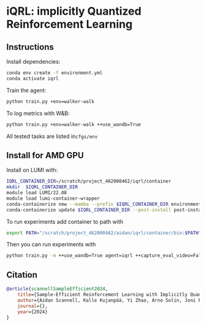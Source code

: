 # iQRL: implicitly Quantized Reinforcement Learning

## Instructions
Install dependencies:
```sh
conda env create -f environment.yml
conda activate iqrl
```
Train the agent:
``` sh
python train.py +env=walker-walk
```
To log metrics with W&B:
``` sh
python train.py +env=walker-walk ++use_wandb=True
```
All tested tasks are listed in`cfgs/env`

## Install for AMD GPU
Install on LUMI with:
``` sh
IQRL_CONTAINER_DIR=/scratch/project_462000462/iqrl/container
mkdir  $IQRL_CONTAINER_DIR
module load LUMI/22.08
module load lumi-container-wrapper
conda-containerize new --mamba --prefix $IQRL_CONTAINER_DIR environment.yml
conda-containerize update $IQRL_CONTAINER_DIR --post-install post-install-amd.txt
```

To run experiments add container to path with
```sh
export PATH="/scratch/project_462000462/aidan/iqrl/container/bin:$PATH"
```
Then you can run experiments with 
``` sh
python train.py -m ++use_wandb=True agent=iqrl ++capture_eval_video=False ++seed=1,2,3,4,5
```

## Citation
```bibtex
@article{scannellSampleEfficient2024,
    title={Sample-Efficient Reinforcement Learning with Implicitly Quantized Representations},
    author={Aidan Scannell, Kalle Kujanpää, Yi Zhao, Arno Solin, Joni Pajarinen}
    journal={},
    year={2024}
}
```
